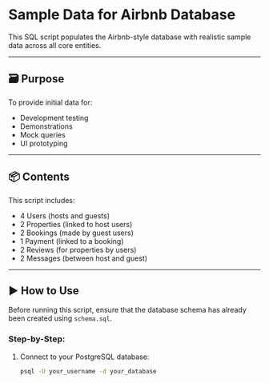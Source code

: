 # Sample Data for Airbnb Database

This SQL script populates the Airbnb-style database with realistic sample data across all core entities.

---

## 🗃️ Purpose

To provide initial data for:

- Development testing
- Demonstrations
- Mock queries
- UI prototyping

---

## 📦 Contents

This script includes:

- 4 Users (hosts and guests)
- 2 Properties (linked to host users)
- 2 Bookings (made by guest users)
- 1 Payment (linked to a booking)
- 2 Reviews (for properties by users)
- 2 Messages (between host and guest)

---

## ▶️ How to Use

Before running this script, ensure that the database schema has already been created using `schema.sql`.

### Step-by-Step:

1. Connect to your PostgreSQL database:
   ```bash
   psql -U your_username -d your_database

